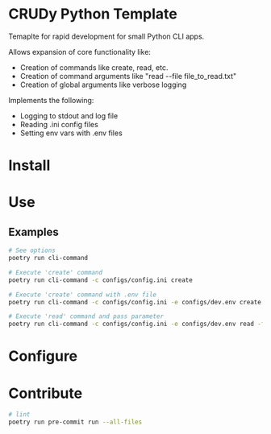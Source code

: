 
# CRUDy Python Template

Temaplte for rapid development for small Python CLI apps.

Allows expansion of core functionality like:
- Creation of commands like create, read, etc.
- Creation of command arguments like "read --file file_to_read.txt"
- Creation of global arguments like verbose logging

Implements the following:
- Logging to stdout and log file
- Reading .ini config files
- Setting env vars with .env files

# Install

# Use

## Examples

```bash
# See options
poetry run cli-command

# Execute 'create' command
poetry run cli-command -c configs/config.ini create 

# Execute 'create' command with .env file
poetry run cli-command -c configs/config.ini -e configs/dev.env create

# Execute 'read' command and pass parameter
poetry run cli-command -c configs/config.ini -e configs/dev.env read -f file_to_read.txt
```

# Configure

# Contribute

```bash
# lint
poetry run pre-commit run --all-files
```
